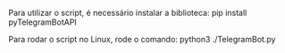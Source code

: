 Para utilizar o script, é necessário instalar a biblioteca:
pip install pyTelegramBotAPI

Para rodar o script no Linux, rode o comando:
python3 ./TelegramBot.py
